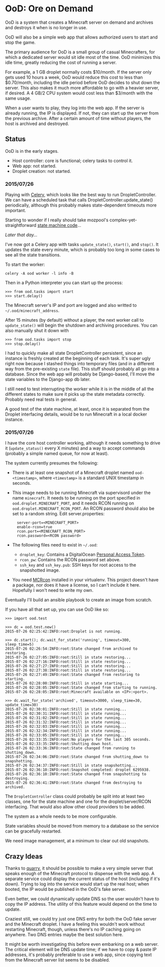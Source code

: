# OoD: Ore on Demand

OoD is a system that creates a Minecraft server on demand and archives
and destroys it when is no longer in use.

OoD will also be a simple web app that allows authorized users to start and
stop the game.

The primary audience for OoD is a small group of casual Minecrafters, for
which a dedicated server would sit idle most of the time.  OoD minimizes
this idle time, greatly reducing the cost of running a server.

For example, a 1 GB droplet normally costs $10/month.  If the server only
gets used 10 hours a week, OoD would reduce this cost to less than $0.70/month,
including the idle period before OoD decides to shut down the server.  This
also makes it much more affordable to go with a heavier server, if desired. A
4 GB/2 CPU system would cost less than $3/month with the same usage.

When a user wants to play, they log into the web app.  If the server
is already running, the IP is displayed.  If not, they can start up
the server from the previous archive.  After a certain amount of time
without players, the host is archived and destroyed.

## Status

OoD is in the early stages.

* Host controller: core is functional; celery tasks to control it.
* Web app: not started.
* Droplet creation: not started.

### 2015/07/26

Playing with [Celery][], which looks like the best way to run
DropletController.  We can have a scheduled task that calls
DropletController.update_state() periodically, although this probably
makes state-dependent timeouts more important.

Starting to wonder if I really should take mozpool's
complex-yet-straightforward [state machine code][]...

*Later that day...*

I've now got a Celery app with tasks `update_state()`, `start()`, and
`stop()`.   It updates the state every minute, which is probably too long in
some cases to see all the state transitions.

To start the worker:

    celery -A ood worker -l info -B

Then in a Python interpreter you can start up the process:

    >>> from ood.tasks import start
    >>> start.delay()

The Minecraft server's IP and port are logged and also writted to
`~/.ood/minecraft_address`.

After 15 minutes (by default) without a player, the next worker call
to `update_state()` will begin the shutdown and archiving procedures.
You can also manually shut it down with

    >>> from ood.tasks import stop
    >>> stop.delay()

I had to quickly make all state DropletController persistent, since
an instance is freshly created at the beginning of each task.  It's super
ugly right now because I stashed things into temporary files (and in a
different way from the pre-existing `state` file).  This stuff should
probably all go into a database.  Since the web app will probably be
Django-based, I'll move the state variables to the Django-app db later.

I still need to test interrupting the worker while it is in the middle
of all the different states to make sure it picks up the state
metadata correctly.  Probably need real tests in general.

A good test of the state machine, at least, once it is separated from
the Droplet interfacing details, would be to run Minecraft in a local
docker instance.

### 2015/07/26

I have the core host controller working, although it needs something to drive
it (`update_status()` every X minutes) and a way to accept commands (probably
a simple named queue, for now at least).

The system currently presumes the following:

* There is at least one snapshot of a Minecraft droplet named
  `ood-<timestamp>`, where `<timestamp>` is a standard UNIX timestamp in
  seconds.

* This image needs to be running Minecraft via supervisord under the
  name `minecraft`.  It needs to be running on the port specified in
  `ood.droplet.MINECRAFT_PORT`, and it needs RCON running on
  `ood.droplet.MINECRAFT_RCON_PORT`.  An RCON password should also be
  set to a random string.  Edit server.properties:

        server-port=<MINECRAFT_PORT>
        enable-rcon=true
        rcon.port=<MINECRAFT_RCON_PORT>
        rcon.password=<RCON password>

* The following files need to exist in `~/.ood`:
  * `droplet_key`: Contains a DigitalOcean [Personal Access Token][].
  * `rcon_pw`: Contains the RCON password set above.
  * `ssh_key` and `ssh_key.pub`: SSH keys for root access to the
  snapshotted image.

* You need [MCRcon][] installed in your virtualenv.  This project
 doesn't have a package, nor does it have a license, so I can't
 include it here.  Hopefully I won't need to write my own.

Eventually I'll build an ansible playbook to create an image from scratch.

If you have all that set up, you can use OoD like so:

    >>> import ood.test

    >>> dc = ood.test.new()
    2015-07-26 02:25:42:INFO:root:Droplet is not running.

    >>> dc.start(); dc.wait_for_state('running', timeout=300, sleep_time=5)
    2015-07-26 02:26:54:INFO:root:State changed from archived to restoring.
    2015-07-26 02:27:05:INFO:root:Still in state restoring...
    2015-07-26 02:27:16:INFO:root:Still in state restoring...
    2015-07-26 02:27:27:INFO:root:Still in state restoring...
    2015-07-26 02:27:38:INFO:root:Still in state restoring...
    2015-07-26 02:27:49:INFO:root:State changed from restoring to starting.
    2015-07-26 02:28:00:INFO:root:Still in state starting...
    2015-07-26 02:28:05:INFO:root:State changed from starting to running.
    2015-07-26 02:28:05:INFO:root:Minecraft available on <IP>:<port>.

    >>> dc.wait_for_state('archived', timeout=3000, sleep_time=30, update_time=30)
    2015-07-26 02:30:01:INFO:root:Still in state running...
    2015-07-26 02:30:31:INFO:root:Still in state running...
    2015-07-26 02:31:02:INFO:root:Still in state running...
    2015-07-26 02:31:32:INFO:root:Still in state running...
    2015-07-26 02:32:03:INFO:root:Still in state running...
    2015-07-26 02:32:34:INFO:root:Still in state running...
    2015-07-26 02:33:05:INFO:root:Still in state running...
    2015-07-26 02:33:35:INFO:root:No players for the last 305 seconds.
    2015-07-26 02:33:35:INFO:root:Shutting down host.
    2015-07-26 02:33:36:INFO:root:State changed from running to shutting_down.
    2015-07-26 02:34:06:INFO:root:State changed from shutting_down to snapshotting.
    2015-07-26 02:34:37:INFO:root:Still in state snapshotting...
    2015-07-26 02:36:10:INFO:root:Snapshot completed: droplet 6295938.
    2015-07-26 02:36:10:INFO:root:State changed from snapshotting to destroying.
    2015-07-26 02:36:41:INFO:root:State changed from destroying to archived.

The `DropletController` class could probably be split into at least two
classes, one for the state machine and one for the droplet/server/RCON
interfacing.  That would also allow other cloud providers to be added.

The system as a whole needs to be more configurable.

State variables should be moved from memory to a database so the
service can be gracefully restarted.

We need image management, at a minimum to clear out old snapshots.

## Crazy Ideas

Thanks to [quarry][], it should be possible to make a very simple
server that speaks enough of the Minecraft protocol to dispense with
the web app.  A separate service could display the current status of
the host (including if it's down).  Trying to log into the service
would start up the real host; when booted, the IP would be published
in the OoD's fake server.

Even better, we could dynamically update DNS so the user wouldn't have
to copy the IP address.  The utility of this feature would depend on
the time to update.

Craziest still, we could try just one DNS entry for both the OoD fake
server and the Minecraft droplet.  I have a feeling this wouldn't work
without restarting Minecraft, though, unless there's no IP caching
going on anywhere.  Two DNS entries maybe the best solution here.

It might be worth investigating this before even embarking on a web
server.  The critical element will be DNS update time; if we have to
copy & paste IP addresses, it's probably preferable to use a web app,
since copying text from the Minecraft server list seems to be disabled.

[Personal Access Token]: https://cloud.digitalocean.com/settings/applications
[MCRcon]: https://github.com/barneygale/MCRcon
[quarry]: https://github.com/barneygale/quarry
[state machine code]: https://github.com/djmitche/mozpool/blob/master/mozpool/statemachine.py
[Celery]: http://docs.celeryproject.org
